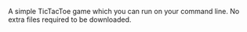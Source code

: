 A simple TicTacToe game which you can run on your command line. No extra files required to be downloaded.
